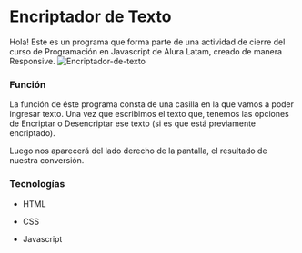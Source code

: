 # Encriptador de Texto
Hola! Este es un programa que forma parte de una actividad de cierre del curso de Programación en Javascript de Alura Latam, creado de manera Responsive.
![Encriptador-de-texto](https://github.com/user-attachments/assets/6b470397-89e4-40a5-ae8c-44275021667e)

### Función
La función de éste programa consta de una casilla en la que vamos a poder ingresar texto. Una vez que escribimos el texto que, tenemos las opciones de Encriptar o Desencriptar ese texto (si es que está previamente encriptado). 

Luego nos aparecerá del lado derecho de la pantalla, el resultado de nuestra conversión.


### Tecnologías
- HTML

- CSS
- Javascript
